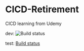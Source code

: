 # CICD-Retirement
CICD learning from Udemy

dev: ![Build status](https://build.appcenter.ms/v0.1/apps/a7ca646c-c53a-4e29-86f7-3d1476e7ae10/branches/dev/badge)

test: [Build status](https://build.appcenter.ms/v0.1/apps/10208ed6-d0ce-4342-9dec-43c8af9a8f81/branches/master/badge)

